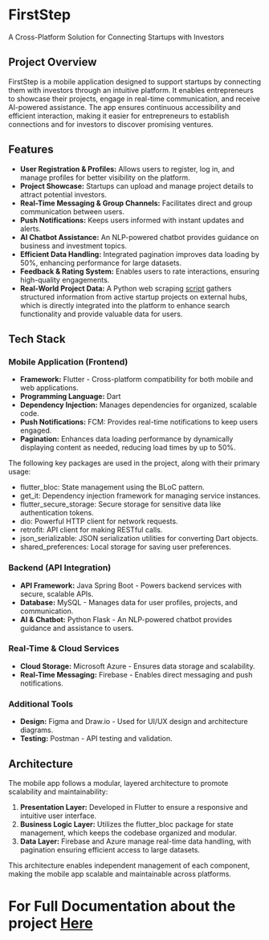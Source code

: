 # FirstStep 

A Cross-Platform Solution for Connecting Startups with Investors

## Project Overview

FirstStep is a mobile application designed to support startups by connecting them with investors through an intuitive platform. It enables entrepreneurs to showcase their projects, engage in real-time communication, and receive AI-powered assistance. The app ensures continuous accessibility and efficient interaction, making it easier for entrepreneurs to establish connections and for investors to discover promising ventures.

## Features

- **User Registration & Profiles:** Allows users to register, log in, and manage profiles for better visibility on the platform.
- **Project Showcase:** Startups can upload and manage project details to attract potential investors.
- **Real-Time Messaging & Group Channels:** Facilitates direct and group communication between users.
- **Push Notifications:** Keeps users informed with instant updates and alerts.
- **AI Chatbot Assistance:** An NLP-powered chatbot provides guidance on business and investment topics.
- **Efficient Data Handling:** Integrated pagination improves data loading by 50%, enhancing performance for large datasets.
- **Feedback & Rating System:** Enables users to rate interactions, ensuring high-quality engagements.
- **Real-World Project Data:** A Python web scraping [script](https://github.com/MaryamMansour/web_scraping) gathers structured information from active startup projects on external hubs, which is directly integrated into the platform to enhance search functionality and provide valuable data for users.

## Tech Stack

### Mobile Application (Frontend)
- **Framework:** Flutter - Cross-platform compatibility for both mobile and web applications.
- **Programming Language:** Dart
- **Dependency Injection:**  Manages dependencies for organized, scalable code.
- **Push Notifications:** FCM: Provides real-time notifications to keep users engaged.
- **Pagination:** Enhances data loading performance by dynamically displaying content as needed, reducing load times by up to 50%.

The following key packages are used in the project, along with their primary usage:

  - flutter_bloc:  State management using the BLoC pattern.
  - get_it:   Dependency injection framework for managing service instances.
  - flutter_secure_storage:   Secure storage for sensitive data like authentication tokens.
  - dio:   Powerful HTTP client for network requests.
  - retrofit:   API client for making RESTful calls.
  - json_serializable:   JSON serialization utilities for converting Dart objects.
  - shared_preferences:   Local storage for saving user preferences.


### Backend (API Integration)
- **API Framework:** Java Spring Boot - Powers backend services with secure, scalable APIs.
- **Database:** MySQL - Manages data for user profiles, projects, and communication.
- **AI & Chatbot:** Python Flask - An NLP-powered chatbot provides guidance and assistance to users.

### Real-Time & Cloud Services
- **Cloud Storage:** Microsoft Azure - Ensures data storage and scalability.
- **Real-Time Messaging:** Firebase - Enables direct messaging and push notifications.

### Additional Tools
- **Design:** Figma and Draw.io - Used for UI/UX design and architecture diagrams.
- **Testing:** Postman - API testing and validation.

## Architecture

The mobile app follows a modular, layered architecture to promote scalability and maintainability:

1. **Presentation Layer:** Developed in Flutter to ensure a responsive and intuitive user interface.
2. **Business Logic Layer:** Utilizes the flutter_bloc package for state management, which keeps the codebase organized and modular.
3. **Data Layer:** Firebase and Azure manage real-time data handling, with pagination ensuring efficient access to large datasets.

This architecture enables independent management of each component, making the mobile app scalable and maintainable across platforms.

# For Full Documentation about the project [Here](https://docs.google.com/document/d/1xAtpBVCKmW0jkHlYsKmSrE94uBzMT5Hp/edit?usp=sharing&ouid=112704548038309970121&rtpof=true&sd=true) 

